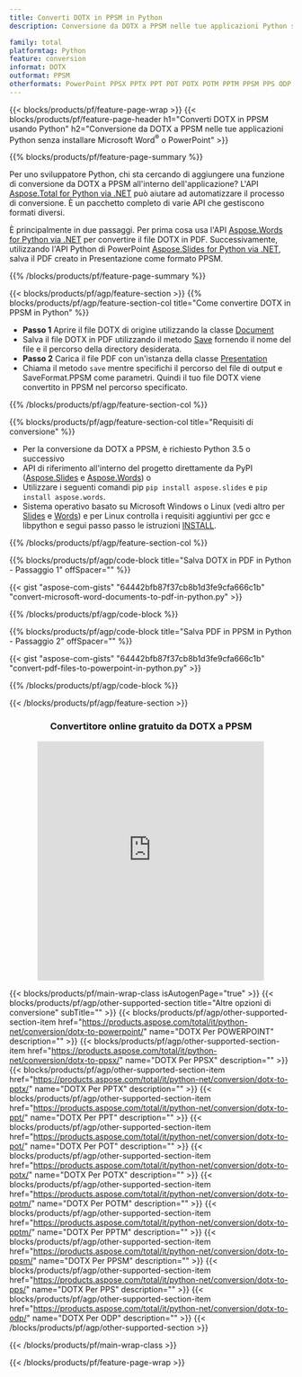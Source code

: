 ```yaml
---
title: Converti DOTX in PPSM in Python
description: Conversione da DOTX a PPSM nelle tue applicazioni Python senza utilizzare Microsoft Word o PowerPoint 

family: total
platformtag: Python
feature: conversion
informat: DOTX
outformat: PPSM
otherformats: PowerPoint PPSX PPTX PPT POT POTX POTM PPTM PPSM PPS ODP
---
```

{{< blocks/products/pf/feature-page-wrap >}}
{{< blocks/products/pf/feature-page-header h1="Converti DOTX in PPSM usando Python" h2="Conversione da DOTX a PPSM nelle tue applicazioni Python senza installare Microsoft Word<sup>&reg;</sup> o PowerPoint" >}}

{{% blocks/products/pf/feature-page-summary %}}

Per uno sviluppatore Python, chi sta cercando di aggiungere una funzione di conversione da DOTX a PPSM all'interno dell'applicazione? L'API [Aspose.Total for Python via .NET](https://products.aspose.com/total/python-net/) può aiutare ad automatizzare il processo di conversione. È un pacchetto completo di varie API che gestiscono formati diversi.  

È principalmente in due passaggi. Per prima cosa usa l'API [Aspose.Words for Python via .NET](https://products.aspose.com/words/python-net/) per convertire il file DOTX in PDF. Successivamente, utilizzando l'API Python di PowerPoint [Aspose.Slides for Python via .NET](https://products.aspose.com/slides/python-net/), salva il PDF creato in Presentazione come formato PPSM. 

{{% /blocks/products/pf/feature-page-summary %}}

{{< blocks/products/pf/agp/feature-section >}}
{{% blocks/products/pf/agp/feature-section-col title="Come convertire DOTX in PPSM in Python" %}}
- **Passo 1** Aprire il file DOTX di origine utilizzando la classe [Document](https://reference.aspose.com/words/python-net/aspose.words/document/)
- Salva il file DOTX in PDF utilizzando il metodo [Save](https://reference.aspose.com/words/python-net/aspose.words/document/save/) fornendo il nome del file e il percorso della directory desiderata.
-  **Passo 2** Carica il file PDF con un'istanza della classe [Presentation](https://reference.aspose.com/slides/python-net/aspose.slides/presentation/)
-  Chiama il metodo `save` mentre specifichi il percorso del file di output e SaveFormat.PPSM come parametri. Quindi il tuo file DOTX viene convertito in PPSM nel percorso specificato.

{{% /blocks/products/pf/agp/feature-section-col %}}

{{% blocks/products/pf/agp/feature-section-col title="Requisiti di conversione" %}}

- Per la conversione da DOTX a PPSM, è richiesto Python 3.5 o successivo
- API di riferimento all'interno del progetto direttamente da PyPI ([Aspose.Slides](https://pypi.org/project/Aspose.Slides/) e [Aspose.Words](https://pypi.org/project/aspose-words/)) o
- Utilizzare i seguenti comandi pip ```pip install aspose.slides``` e ```pip install aspose.words```. 
- Sistema operativo basato su Microsoft Windows o Linux (vedi altro per [Slides](https://docs.aspose.com/slides/python-net/system-requirements/) e [Words](https://docs.aspose.com/words/python-net/system-requirements/)) e per Linux controlla i requisiti aggiuntivi per gcc e libpython e segui passo passo le istruzioni [INSTALL](https://docs.aspose.com/words/python-net/installation/).
 

{{% /blocks/products/pf/agp/feature-section-col %}}

{{% blocks/products/pf/agp/code-block title="Salva DOTX in PDF in Python - Passaggio 1" offSpacer="" %}}

{{< gist "aspose-com-gists" "64442bfb87f37cb8b1d3fe9cfa666c1b" "convert-microsoft-word-documents-to-pdf-in-python.py" >}}

{{% /blocks/products/pf/agp/code-block %}}

{{% blocks/products/pf/agp/code-block title="Salva PDF in PPSM in Python - Passaggio 2" offSpacer="" %}}

{{< gist "aspose-com-gists" "64442bfb87f37cb8b1d3fe9cfa666c1b" "convert-pdf-files-to-powerpoint-in-python.py" >}}

{{% /blocks/products/pf/agp/code-block %}}

{{< /blocks/products/pf/agp/feature-section >}}
<div class="container-fluid agp-content bg-white aboutfile box-1 vh100 section nopbtm">
<div class=container>
<div class=row>
<div class="demobox tc col-md-12 padding-0" align="center">

<h3>Convertitore online gratuito da DOTX a PPSM</h3>

<iframe style="border: none; height: 426px;" scrolling="no" src="https://total-conversion-app-65z5r2lp.qa.k8s.dynabic.com/?to=ppsm&from=dotx" id="child-iframe" width="80%"></iframe>

</div></div>
</div></div>

{{< blocks/products/pf/main-wrap-class isAutogenPage="true" >}}
{{< blocks/products/pf/agp/other-supported-section title="Altre opzioni di conversione" subTitle="" >}}
{{< blocks/products/pf/agp/other-supported-section-item href="https://products.aspose.com/total/it/python-net/conversion/dotx-to-powerpoint/" name="DOTX Per POWERPOINT" description="" >}}
{{< blocks/products/pf/agp/other-supported-section-item href="https://products.aspose.com/total/it/python-net/conversion/dotx-to-ppsx/" name="DOTX Per PPSX" description="" >}}
{{< blocks/products/pf/agp/other-supported-section-item href="https://products.aspose.com/total/it/python-net/conversion/dotx-to-pptx/" name="DOTX Per PPTX" description="" >}}
{{< blocks/products/pf/agp/other-supported-section-item href="https://products.aspose.com/total/it/python-net/conversion/dotx-to-ppt/" name="DOTX Per PPT" description="" >}}
{{< blocks/products/pf/agp/other-supported-section-item href="https://products.aspose.com/total/it/python-net/conversion/dotx-to-pot/" name="DOTX Per POT" description="" >}}
{{< blocks/products/pf/agp/other-supported-section-item href="https://products.aspose.com/total/it/python-net/conversion/dotx-to-potx/" name="DOTX Per POTX" description="" >}}
{{< blocks/products/pf/agp/other-supported-section-item href="https://products.aspose.com/total/it/python-net/conversion/dotx-to-potm/" name="DOTX Per POTM" description="" >}}
{{< blocks/products/pf/agp/other-supported-section-item href="https://products.aspose.com/total/it/python-net/conversion/dotx-to-pptm/" name="DOTX Per PPTM" description="" >}}
{{< blocks/products/pf/agp/other-supported-section-item href="https://products.aspose.com/total/it/python-net/conversion/dotx-to-ppsm/" name="DOTX Per PPSM" description="" >}}
{{< blocks/products/pf/agp/other-supported-section-item href="https://products.aspose.com/total/it/python-net/conversion/dotx-to-pps/" name="DOTX Per PPS" description="" >}}
{{< blocks/products/pf/agp/other-supported-section-item href="https://products.aspose.com/total/it/python-net/conversion/dotx-to-odp/" name="DOTX Per ODP" description="" >}}
{{< /blocks/products/pf/agp/other-supported-section >}}

{{< /blocks/products/pf/main-wrap-class >}}

{{< /blocks/products/pf/feature-page-wrap >}}